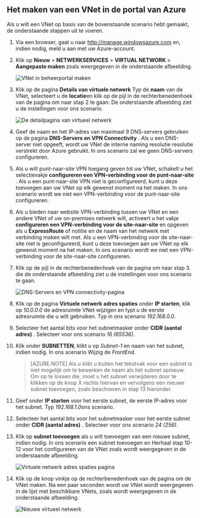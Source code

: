 ## <a name="how-to-create-a-vnet-in-the-azure-portal"></a>Het maken van een VNet in de portal van Azure

Als u wilt een VNet op basis van de bovenstaande scenario hebt gemaakt, de onderstaande stappen uit te voeren.

1. Via een browser, gaat u naar http://manage.windowsazure.com en, indien nodig, meld u aan met uw Azure-account.
2. Klik op **Nieuw** > **NETWERKSERVICES** > **VIRTUAL NETWORK** > **Aangepaste maken** zoals weergegeven in de onderstaande afbeelding.

    ![VNet in beheerportal maken](./media/virtual-networks-create-vnet-classic-portal-include/vnet-create-portal-figure1.gif)

3. Klik op de pagina **Details van virtuele netwerk** Typ de **naam** van de VNet, selecteert u de **locatie**en klik op de pijl in de rechterbenedenhoek van de pagina om naar stap 2 te gaan. De onderstaande afbeelding ziet u de instellingen voor ons scenario.

    ![De detailpagina van virtueel netwerk](./media/virtual-networks-create-vnet-classic-portal-include/vnet-create-portal-figure2.png)

4. Geef de naam en het IP-adres van maximaal 9 DNS-servers gebruiken op de pagina **DNS-Servers en VPN Connectivity** . Als u een DNS-server niet opgeeft, wordt uw VNet de interne naming resolutie resolutie verstrekt door Azure gebruikt. In ons scenario zal we geen DNS-servers configureren.
5. Als u wilt punt-naar-site VPN toegang geven tot uw VNet, schakelt u het selectievakje **configureren een VPN-verbinding voor de punt-naar-site** . Als u een punt-naar-site VPN niet is geconfigureerd, kunt u deze toevoegen aan uw VNet op elk gewenst moment na het maken. In ons scenario wordt we niet een VPN-verbinding voor de punt-naar-site configureren.
6. Als u bieden naar website VPN-verbinding tussen uw VNet en een andere VNet of uw on-premises netwerk wilt, activeert u het vakje **configureren een VPN-verbinding voor de site-naar-site** en opgeven als u **ExpressRoute** of notitie en de naam van het netwerk met verbinding maken wilt met. Als u een VPN-verbinding voor de site-naar-site niet is geconfigureerd, kunt u deze toevoegen aan uw VNet op elk gewenst moment na het maken. In ons scenario wordt we niet een VPN-verbinding voor de site-naar-site configureren.
7. Klik op de pijl in de rechterbenedenhoek van de pagina om naar stap 3. die de onderstaande afbeelding ziet u de instellingen voor ons scenario te gaan.

    ![DNS-Servers en VPN connectivity-pagina](./media/virtual-networks-create-vnet-classic-portal-include/vnet-create-portal-figure3.png)

8. Klik op de pagina **Virtuele netwerk adres spaties** onder **IP starten**, klik op *10.0.0.0* de adresruimte VNet wijzigen en typt u de eerste adresruimte die u wilt gebruiken. Typ in ons scenario *192.168.0.0*. 
9. Selecteer het aantal bits voor het subnetmasker onder **CIDR (aantal adres)** . Selecteer voor ons scenario *16 (65536)*.
10. Klik onder **SUBNETTEN**, klikt u op *Subnet-1* en naam van het subnet, indien nodig. In ons scenario Wijzig de *FrontEnd*.

    >[AZURE.NOTE] Als u klikt u buiten het tekstvak voor een subnet is niet mogelijk om te bewerken de naam als het subnet opnieuw. Om op te lossen die, moet u het subnet verwijderen door te klikken op de knop X rechts hiervan en vervolgens een nieuwe subnet toevoegen, zoals beschreven in stap 13 hieronder.

11. Geef onder **IP starten** voor het eerste subnet, de eerste IP-adres voor het subnet. Typ *192.168.1.0*ons scenario.
12. Selecteer het aantal bits voor het subnetmasker voor het eerste subnet onder **CIDR (aantal adres)** . Selecteer voor ons scenario *24 (256)*.
13. Klik op **subnet toevoegen** als u wilt toevoegen van een nieuwe subnet, indien nodig. In ons scenario een subnet toevoegen en Herhaal stap 10-12 voor het configureren van de VNet zoals wordt weergegeven in de onderstaande afbeelding.

    ![Virtuele netwerk adres spaties pagina](./media/virtual-networks-create-vnet-classic-portal-include/vnet-create-portal-figure4.png)

14. Klik op de knop vinkje op de rechterbenedenhoek van de pagina om de VNet maken. Na een paar seconden wordt uw VNet wordt weergegeven in de lijst met beschikbare VNets, zoals wordt weergegeven in de onderstaande afbeelding.

    ![Nieuwe virtueel netwerk](./media/virtual-networks-create-vnet-classic-portal-include/vnet-create-portal-figure5.png)